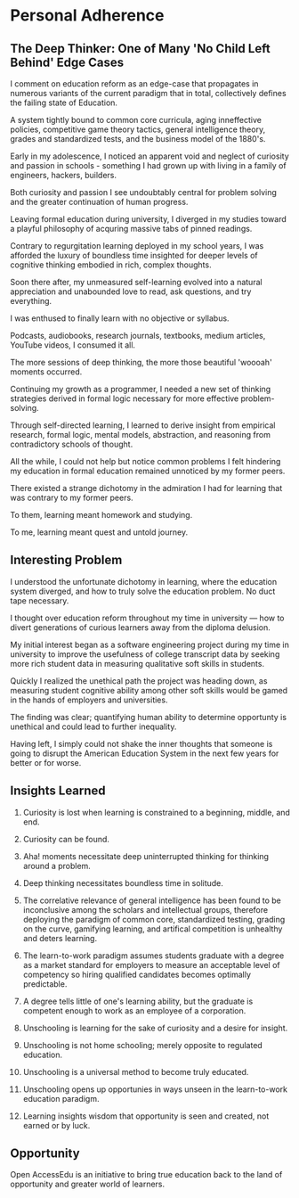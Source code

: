 # Personal Adherence

## The Deep Thinker: One of Many 'No Child Left Behind' Edge Cases

I comment on education reform as an edge-case that propagates in numerous
variants of the current paradigm that in total, collectively defines the failing
state of Education.

A system tightly bound to common core curricula, aging inneffective policies,
competitive game theory tactics, general intelligence theory, grades and
standardized tests, and the business model of the 1880's.

Early in my adolescence, I noticed an apparent void and neglect of curiosity and
passion in schools - something I had grown up with living in a family of
engineers, hackers, builders.

Both curiosity and passion I see undoubtably central for problem solving and the
greater continuation of human progress.

Leaving formal education during university, I diverged in my studies toward a
playful philosophy of acquring massive tabs of pinned readings.

Contrary to regurgitation learning deployed in my school years, I was afforded
the luxury of boundless time insighted for deeper levels of cognitive thinking
embodied in rich, complex thoughts.

Soon there after, my unmeasured self-learning evolved into a natural
appreciation and unabounded love to read, ask questions, and try everything.

I was enthused to finally learn with no objective or syllabus.

Podcasts, audiobooks, research journals, textbooks, medium articles, YouTube
videos, I consumed it all.

The more sessions of deep thinking, the more those beautiful 'woooah' moments
occurred.

Continuing my growth as a programmer, I needed a new set of thinking strategies
derived in formal logic necessary for more effective problem-solving.

Through self-directed learning, I learned to derive insight from empirical
research, formal logic, mental models, abstraction, and reasoning from
contradictory schools of thought.

All the while, I could not help but notice common problems I felt hindering my
education in formal education remained unnoticed by my former peers.

There existed a strange dichotomy in the admiration I had for learning that was
contrary to my former peers.

To them, learning meant homework and studying.

To me, learning meant quest and untold journey.

## Interesting Problem

I understood the unfortunate dichotomy in learning, where the education system
diverged, and how to truly solve the education problem. No duct tape necessary.

I thought over education reform throughout my time in university — how to divert
generations of curious learners away from the diploma delusion.

My initial interest began as a software engineering project during my time in
university to improve the usefulness of college transcript data by seeking more
rich student data in measuring qualitative soft skills in students.

Quickly I realized the unethical path the project was heading down, as measuring
student cognitive ability among other soft skills would be gamed in the hands of
employers and universities.

The finding was clear; quantifying human ability to determine opportunty is
unethical and could lead to further inequality.

Having left, I simply could not shake the inner thoughts that someone is going
to disrupt the American Education System in the next few years for better or for
worse.

## Insights Learned

1. Curiosity is lost when learning is constrained to a beginning, middle, and
   end.

2. Curiosity can be found.

3. Aha! moments necessitate deep uninterrupted thinking for thinking around a
   problem.

4. Deep thinking necessitates boundless time in solitude.

5. The correlative relevance of general intelligence has been found to be
   inconclusive among the scholars and intellectual groups, therefore deploying
   the paradigm of common core, standardized testing, grading on the curve,
   gamifying learning, and artifical competition is unhealthy and deters
   learning.

6. The learn-to-work paradigm assumes students graduate with a degree as a
   market standard for employers to measure an acceptable level of competency so
   hiring qualified candidates becomes optimally predictable.

7. A degree tells little of one's learning ability, but the graduate is
   competent enough to work as an employee of a corporation.

8. Unschooling is learning for the sake of curiosity and a desire for insight.

9. Unschooling is not home schooling; merely opposite to regulated education.

10. Unschooling is a universal method to become truly educated.

11. Unschooling opens up opportunies in ways unseen in the learn-to-work
    education paradigm.

12. Learning insights wisdom that opportunity is seen and created, not earned or
    by luck.

## Opportunity

Open AccessEdu is an initiative to bring true education back to the land of
opportunity and greater world of learners.

